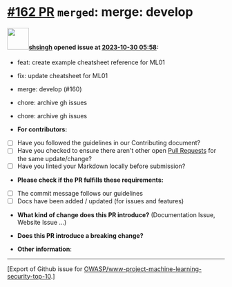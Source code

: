 # [\#162 PR](https://github.com/OWASP/www-project-machine-learning-security-top-10/pull/162) `merged`: merge: develop

#### <img src="https://avatars.githubusercontent.com/u/412800?v=4" width="50">[shsingh](https://github.com/shsingh) opened issue at [2023-10-30 05:58](https://github.com/OWASP/www-project-machine-learning-security-top-10/pull/162):

- feat: create example cheatsheet reference for ML01
- fix: update cheatsheet for ML01
- merge: develop (#160)
- chore: archive gh issues
- chore: archive gh issues

- **For contributors:**

- [ ] Have you followed the guidelines in our Contributing document?
- [ ] Have you checked to ensure there aren't other open [Pull Requests](../../../pulls) for the same update/change?
- [ ] Have you linted your Markdown locally before submission?

- **Please check if the PR fulfills these requirements:**

- [ ] The commit message follows our guidelines
- [ ] Docs have been added / updated (for issues and features)

- **What kind of change does this PR introduce?** (Documentation Issue, Website Issue ...)

- **Does this PR introduce a breaking change?**

- **Other information**:





-------------------------------------------------------------------------------



[Export of Github issue for [OWASP/www-project-machine-learning-security-top-10](https://github.com/OWASP/www-project-machine-learning-security-top-10).]
